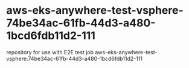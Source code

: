 # aws-eks-anywhere-test-vsphere-74be34ac-61fb-44d3-a480-1bcd6fdb11d2-111
repository for use with E2E test job aws-eks-anywhere-test-vsphere:74be34ac-61fb-44d3-a480-1bcd6fdb11d2-111
